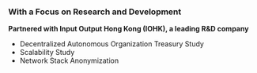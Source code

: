 ### With a Focus on Research and Development
**Partnered with Input Output Hong Kong (IOHK), a leading R&D company**
- Decentralized Autonomous Organization Treasury Study
- Scalability Study
- Network Stack Anonymization
